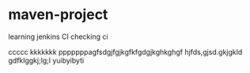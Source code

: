 # maven-project
learning jenkins CI
  checking ci


ccccc
kkkkkkk
pppppppagfsdgjfgjkgfkfgdgjkghkghgf
hjfds,gjsd.gkjgkld
gdfklggkj;lg;l
yuibyibyti
